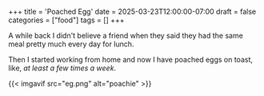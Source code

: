 +++
title = 'Poached Egg'
date = 2025-03-23T12:00:00-07:00
draft = false
categories = ["food"]
tags = []
+++

A while back I didn't believe a friend when they said they had the same meal pretty much every day for lunch.

Then I started working from home and now I have poached eggs on toast, like, _at least a few times a week_.

{{< imgavif src="eg.png" alt="poachie" >}}
